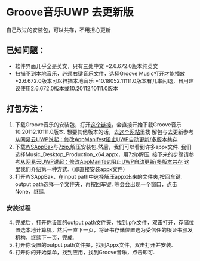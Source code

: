 # Groove音乐UWP 去更新版
自己改过的安装包，可以共存，不用担心更新
## 已知问题：
- 软件界面几乎全是英文，只有三处中文
    *2.6.672.0版本纯英文
- 扫描不到本地音乐，必须右键音乐文件，选择Groove Music打开才能播放
    *2.6.672.0版本可以扫描本地音乐
    *10.18052.11111.0版本有几率闪退，日用建议使用2.6.672.0版本或10.20112.10111.0版本
## 打包方法：
1. 下载Groove音乐的安装包，打开[这个链接](http://tlu.dl.delivery.mp.microsoft.com/filestreamingservice/files/c92cf6fc-faca-4aff-94b9-a032ddb4541b?P1=1742473249&P2=404&P3=2&P4=BHClUtq8TGnhWWVtA2JfrNk60Bbv%2bwwYDLqyp6QpQ4nEWgiucHd5UYDogO8P71YfRNl%2fnn6y2B8wNwULRupO3A%3d%3d)，会直接开始下载Groove音乐10.20112.10111.0版本.
想要其他版本的话，去[这个网站](https://store.rg-adguard.net/)里找
解包与去更新参考[从网易云UWP说起：修改AppManifest阻止UWP自动更新/多版本共存](https://zhuanlan.zhihu.com/p/146393154)
2. 下载[WSAppBak](https://github.com/Wapitiii/WSAppBak)与[7zip](https://sourceforge.net/projects/sevenzip/files/latest/download),解压安装包.然后，我们可以看到许多appx文件.
我们选择Music_Desktop_Production_x64.appx，用7zip解压.
接下来的步骤请参考[从网易云UWP说起：修改AppManifest阻止UWP自动更新/多版本共存](https://zhuanlan.zhihu.com/p/146393154)
这里我们介绍第一种方式.（即直接安装appx文件）
3. 打开WSAppBak，在input path中选择解压appx出来的文件夹,按回车键.
output path选择一个文件夹，再按回车键.
等会会出现一个窗口，点击None，继续.
### 安装过程
4. 完成后，打开你设置的output path文件夹，找到.pfx文件，双击打开，存储位置选本地计算机，然后一直下一页，将证书存储位置选为受信任的根证书颁发机构，继续下一页，完成.
5. 打开你设置的output path文件夹，找到Appx文件，双击打开并安装.
6. 打开你的开始菜单，找到应用，找到Groove音乐，点击即可.


